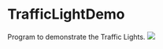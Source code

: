 # TrafficLightDemo
Program to demonstrate  the Traffic Lights.
![](https://i.imgur.com/1Qt5oW7.gif)
